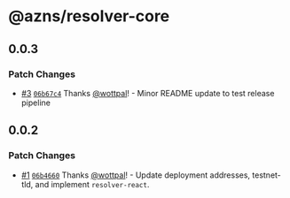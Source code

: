 # @azns/resolver-core

## 0.0.3

### Patch Changes

- [#3](https://github.com/azero-domains/resolver/pull/3) [`06b67c4`](https://github.com/azero-domains/resolver/commit/06b67c4cc2ec2131e9743bd3719b127ca0c92168) Thanks [@wottpal](https://github.com/wottpal)! - Minor README update to test release pipeline

## 0.0.2

### Patch Changes

- [#1](https://github.com/azero-domains/resolver/pull/1) [`06b4660`](https://github.com/azero-domains/resolver/commit/06b466022a9f517bdc073e46b24def2265be0347) Thanks [@wottpal](https://github.com/wottpal)! - Update deployment addresses, testnet-tld, and implement `resolver-react`.

